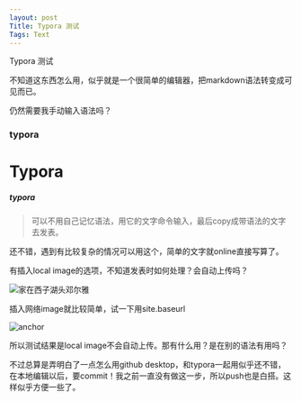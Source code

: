```yaml
---
layout: post
Title: Typora 测试
Tags: Text
---
```




Typora 测试

不知道这东西怎么用，似乎就是一个很简单的编辑器，把markdown语法转变成可见而已。

仍然需要我手动输入语法吗？

### typora

# Typora

##### typora

> 可以不用自己记忆语法，用它的文字命令输入，最后copy成带语法的文字去发表。

还不错，遇到有比较复杂的情况可以用这个，简单的文字就online直接写算了。

有插入local image的选项，不知道发表时如何处理？会自动上传吗？

![家在西子湖头邓尔雅](D:\Backups\YY\Pictures\书画\家在西子湖头邓尔雅.jpg)



插入网络image就比较简单，试一下用site.baseurl

![anchor]({{site.baseurl}}/images/AnchorLogo.png)



所以测试结果是local image不会自动上传。那有什么用？是在别的语法有用吗？

不过总算是弄明白了一点怎么用github desktop，和typora一起用似乎还不错，在本地编辑以后，要commit！我之前一直没有做这一步，所以push也是白搭。这样似乎方便一些了。

